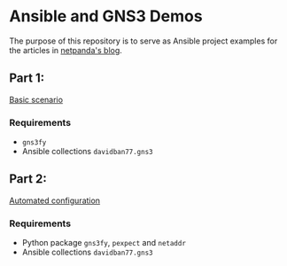 # Ansible and GNS3 Demos

The purpose of this repository is to serve as Ansible project examples for the articles in [netpanda's blog](https://davidban77.hashnode.dev/).

## Part 1:

[Basic scenario](https://davidban77.hashnode.dev/automate-your-network-labs-with-ansible-and-gns3-part-1-ck15f0bze000byos1q11xev5c)

### Requirements

- `gns3fy`
- Ansible collections `davidban77.gns3`

## Part 2:

[Automated configuration](https://davidban77.hashnode.dev/automate-your-network-labs-with-ansible-and-gns3-part-1-ck15f0bze000byos1q11xev5c)

### Requirements

- Python package `gns3fy`, `pexpect` and `netaddr`
- Ansible collections `davidban77.gns3`
